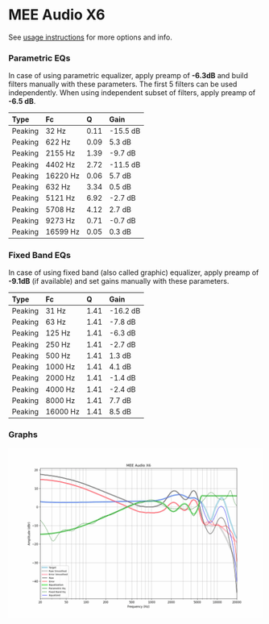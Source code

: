 # MEE Audio X6
See [usage instructions](https://github.com/jaakkopasanen/AutoEq#usage) for more options and info.

### Parametric EQs
In case of using parametric equalizer, apply preamp of **-6.3dB** and build filters manually
with these parameters. The first 5 filters can be used independently.
When using independent subset of filters, apply preamp of **-6.5 dB**.

| Type    | Fc       |    Q | Gain     |
|:--------|:---------|:-----|:---------|
| Peaking | 32 Hz    | 0.11 | -15.5 dB |
| Peaking | 622 Hz   | 0.09 | 5.3 dB   |
| Peaking | 2155 Hz  | 1.39 | -9.7 dB  |
| Peaking | 4402 Hz  | 2.72 | -11.5 dB |
| Peaking | 16220 Hz | 0.06 | 5.7 dB   |
| Peaking | 632 Hz   | 3.34 | 0.5 dB   |
| Peaking | 5121 Hz  | 6.92 | -2.7 dB  |
| Peaking | 5708 Hz  | 4.12 | 2.7 dB   |
| Peaking | 9273 Hz  | 0.71 | -0.7 dB  |
| Peaking | 16599 Hz | 0.05 | 0.3 dB   |

### Fixed Band EQs
In case of using fixed band (also called graphic) equalizer, apply preamp of **-9.1dB**
(if available) and set gains manually with these parameters.

| Type    | Fc       |    Q | Gain     |
|:--------|:---------|:-----|:---------|
| Peaking | 31 Hz    | 1.41 | -16.2 dB |
| Peaking | 63 Hz    | 1.41 | -7.8 dB  |
| Peaking | 125 Hz   | 1.41 | -6.3 dB  |
| Peaking | 250 Hz   | 1.41 | -2.7 dB  |
| Peaking | 500 Hz   | 1.41 | 1.3 dB   |
| Peaking | 1000 Hz  | 1.41 | 4.1 dB   |
| Peaking | 2000 Hz  | 1.41 | -1.4 dB  |
| Peaking | 4000 Hz  | 1.41 | -2.4 dB  |
| Peaking | 8000 Hz  | 1.41 | 7.7 dB   |
| Peaking | 16000 Hz | 1.41 | 8.5 dB   |

### Graphs
![](./MEE%20Audio%20X6.png)